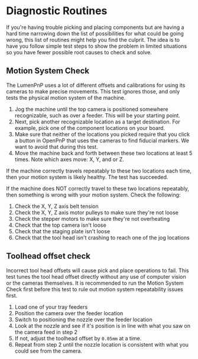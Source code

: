 # Diagnostic Routines

If you're having trouble picking and placing components but are having a hard time narrowing down the list of possibilities for what could be going wrong, this list of routines might help you find the culprit. The idea is to have you follow simple test steps to show the problem in limited situations so you have fewer possible root causes to check and solve.

## Motion System Check

The LumenPnP uses a lot of different offsets and calibrations for using its cameras to make precise movements. This test ignores those, and only tests the physical motion system of the machine.

1. Jog the machine until the top camera is positioned somewhere recognizable, such as over a feeder. This will be your starting point.
2. Next, pick another recognizable location as a target destination. For example, pick one of the component locations on your board.
3. Make sure that neither of the locations you picked require that you click a button in OpenPnP that uses the cameras to find fiducial markers. We want to avoid that during this test.
4. Move the machine back and forth between these two locations at least 5 times. Note which axes move: X, Y, and or Z.

If the machine correctly travels repeatably to these two locations each time, then your motion system is likely healthy. The test has succeeded.

If the machine does NOT correctly travel to these two locations repeatably, then something is wrong with your motion system. Check the following:

1. Check the X, Y, Z axis belt tension
2. Check the X, Y, Z axis motor pulleys to make sure they're not loose
3. Check the stepper motors to make sure they're not overheating
4. Check that the top camera isn't loose
5. Check that the staging plate isn't loose
6. Check that the tool head isn't crashing to reach one of the jog locations

## Toolhead offset check

Incorrect tool head offsets will cause pick and place operations to fail. This test tunes the tool head offset directly without any use of computer vision or the cameras themselves. It is recommended to run the Motion System Check first before this test to rule out motion system repeatability issues first.

1. Load one of your tray feeders
2. Position the camera over the feeder location
3. Switch to positioning the nozzle over the feeder location
4. Look at the nozzle and see if it's position is in line with what you saw on the camera feed in step 2
5. If not, adjust the toolhead offset by `0.05mm` at a time.
6. Repeat from step 2 until the nozzle location is consistent with what you could see from the camera.
